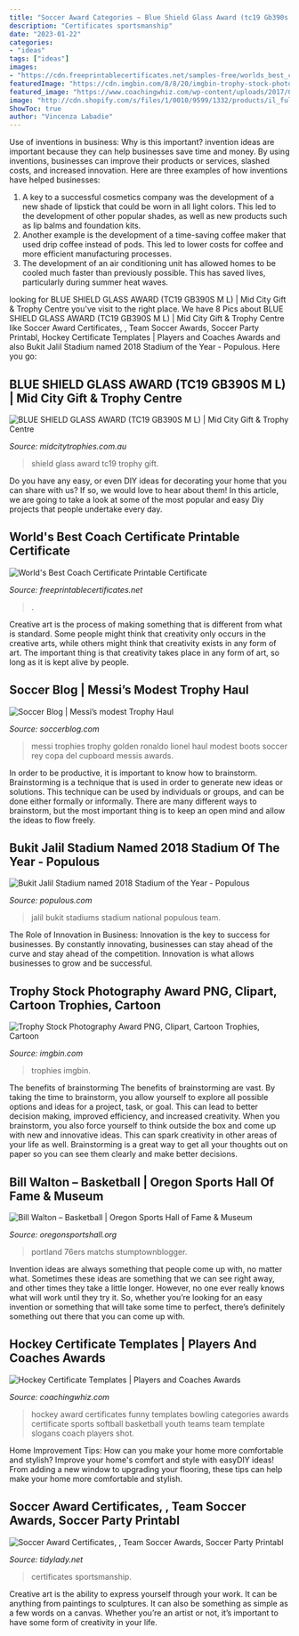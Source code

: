 ```yaml
---
title: "Soccer Award Categories ~ Blue Shield Glass Award (tc19 Gb390s M L)"
description: "Certificates sportsmanship"
date: "2023-01-22"
categories:
- "ideas"
tags: ["ideas"]
images:
- "https://cdn.freeprintablecertificates.net/samples-free/worlds_best_coach_certificate_clipboard.png"
featuredImage: "https://cdn.imgbin.com/8/8/20/imgbin-trophy-stock-photography-award-trophy-trophy-gold-trophy-art-gnpEwJQWam6eC4XCgG2VQmF6y.jpg"
featured_image: "https://www.coachingwhiz.com/wp-content/uploads/2017/01/hockey2.jpg"
image: "http://cdn.shopify.com/s/files/1/0010/9599/1332/products/il_fullxfull.1772708912_9b53_1200x1200.jpg?v=1573998776"
ShowToc: true
author: "Vincenza Labadie"
---
```



Use of inventions in business: Why is this important?
invention ideas are important because they can help businesses save time and money. By using inventions, businesses can improve their products or services, slashed costs, and increased innovation. Here are three examples of how inventions have helped businesses: 
1. A key to a successful cosmetics company was the development of a new shade of lipstick that could be worn in all light colors. This led to the development of other popular shades, as well as new products such as lip balms and foundation kits. 
2. Another example is the development of a time-saving coffee maker that used drip coffee instead of pods. This led to lower costs for coffee and more efficient manufacturing processes.
3. The development of an air conditioning unit has allowed homes to be cooled much faster than previously possible. This has saved lives, particularly during summer heat waves.

	

		
looking for BLUE SHIELD GLASS AWARD (TC19 GB390S M L) | Mid City Gift &amp; Trophy Centre you've visit to the right place. We have 8 Pics about BLUE SHIELD GLASS AWARD (TC19 GB390S M L) | Mid City Gift &amp; Trophy Centre like Soccer Award Certificates, , Team Soccer Awards, Soccer Party Printabl, Hockey Certificate Templates | Players and Coaches Awards and also Bukit Jalil Stadium named 2018 Stadium of the Year - Populous. Here you go:
		
    
## BLUE SHIELD GLASS AWARD (TC19 GB390S M L) | Mid City Gift &amp; Trophy Centre

<img loading=lazy src="https://midcitytrophies.com.au/wp-content/uploads/2018/06/gb390a-b-c-1000x1000.jpg" onerror="this.onerror=null;this.src='https://tse4.mm.bing.net/th?id=OIP.lyOV3ssMvmwBiIDtNZqVCwHaHa&amp;pid=15.1';" alt="BLUE SHIELD GLASS AWARD (TC19 GB390S M L) | Mid City Gift &amp; Trophy Centre">

_Source: midcitytrophies.com.au_

>shield glass award tc19 trophy gift. 

	

Do you have any easy, or even DIY ideas for decorating your home that you can share with us? If so, we would love to hear about them! In this article, we are going to take a look at some of the most popular and easy Diy projects that people undertake every day.

    
## World&#039;s Best Coach Certificate Printable Certificate

<img loading=lazy src="https://cdn.freeprintablecertificates.net/samples-free/worlds_best_coach_certificate_clipboard.png" onerror="this.onerror=null;this.src='https://tse3.mm.bing.net/th?id=OIP.wdxh9-OUPHpbKkDOm3HORQHaFu&amp;pid=15.1';" alt="World&#039;s Best Coach Certificate Printable Certificate">

_Source: freeprintablecertificates.net_

>. 

	

Creative art is the process of making something that is different from what is standard. Some people might think that creativity only occurs in the creative arts, while others might think that creativity exists in any form of art. The important thing is that creativity takes place in any form of art, so long as it is kept alive by people.

    
## Soccer Blog | Messi’s Modest Trophy Haul

<img loading=lazy src="http://www.soccerblog.com/wp-content/uploads/2013/11/messi-trophies-300x234.png" onerror="this.onerror=null;this.src='https://tse3.mm.bing.net/th?id=OIP.O-9K9cf2PaqNL6PXMrnLhAHaFx&amp;pid=15.1';" alt="Soccer Blog | Messi’s modest Trophy Haul">

_Source: soccerblog.com_

>messi trophies trophy golden ronaldo lionel haul modest boots soccer rey copa del cupboard messis awards. 

	

In order to be productive, it is important to know how to brainstorm. Brainstorming is a technique that is used in order to generate new ideas or solutions. This technique can be used by individuals or groups, and can be done either formally or informally. There are many different ways to brainstorm, but the most important thing is to keep an open mind and allow the ideas to flow freely.

    
## Bukit Jalil Stadium Named 2018 Stadium Of The Year - Populous

<img loading=lazy src="https://populous.com/wp-content/uploads/2018/07/KLSC-AaronPocockPhotography_NS_053-1024x683.jpg" onerror="this.onerror=null;this.src='https://tse4.mm.bing.net/th?id=OIP.Pr8MDO93QxiM20j_dQ_7xgHaE8&amp;pid=15.1';" alt="Bukit Jalil Stadium named 2018 Stadium of the Year - Populous">

_Source: populous.com_

>jalil bukit stadiums stadium national populous team. 

	

The Role of Innovation in Business:
Innovation is the key to success for businesses. By constantly innovating, businesses can stay ahead of the curve and stay ahead of the competition. Innovation is what allows businesses to grow and be successful.

    
## Trophy Stock Photography Award PNG, Clipart, Cartoon Trophies, Cartoon

<img loading=lazy src="https://cdn.imgbin.com/8/8/20/imgbin-trophy-stock-photography-award-trophy-trophy-gold-trophy-art-gnpEwJQWam6eC4XCgG2VQmF6y.jpg" onerror="this.onerror=null;this.src='https://tse1.mm.bing.net/th?id=OIP.Y8ZD7QaPv1PqVyx6wiXL-AHaGE&amp;pid=15.1';" alt="Trophy Stock Photography Award PNG, Clipart, Cartoon Trophies, Cartoon">

_Source: imgbin.com_

>trophies imgbin. 

	

The benefits of brainstorming
The benefits of brainstorming are vast. By taking the time to brainstorm, you allow yourself to explore all possible options and ideas for a project, task, or goal. This can lead to better decision making, improved efficiency, and increased creativity.
When you brainstorm, you also force yourself to think outside the box and come up with new and innovative ideas. This can spark creativity in other areas of your life as well. Brainstorming is a great way to get all your thoughts out on paper so you can see them clearly and make better decisions.

    
## Bill Walton – Basketball | Oregon Sports Hall Of Fame &amp; Museum

<img loading=lazy src="https://oregonsportshall.org/wp-content/uploads/2018/11/Bill-Walton-blazers.jpg" onerror="this.onerror=null;this.src='https://tse4.mm.bing.net/th?id=OIP.Bng0a07CHFxqedgp2uhPQAHaJ4&amp;pid=15.1';" alt="Bill Walton – Basketball | Oregon Sports Hall of Fame &amp; Museum">

_Source: oregonsportshall.org_

>portland 76ers matchs stumptownblogger. 

	

Invention ideas are always something that people come up with, no matter what. Sometimes these ideas are something that we can see right away, and other times they take a little longer. However, no one ever really knows what will work until they try it. So, whether you’re looking for an easy invention or something that will take some time to perfect, there’s definitely something out there that you can come up with.

    
## Hockey Certificate Templates | Players And Coaches Awards

<img loading=lazy src="https://www.coachingwhiz.com/wp-content/uploads/2017/01/hockey2.jpg" onerror="this.onerror=null;this.src='https://tse4.mm.bing.net/th?id=OIP.F8zzlllfcBYxhwQoqX5gIwHaGS&amp;pid=15.1';" alt="Hockey Certificate Templates | Players and Coaches Awards">

_Source: coachingwhiz.com_

>hockey award certificates funny templates bowling categories awards certificate sports softball basketball youth teams team template slogans coach players shot. 

	

Home Improvement Tips: How can you make your home more comfortable and stylish?
Improve your home's comfort and style with easyDIY ideas! From adding a new window to upgrading your flooring, these tips can help make your home more comfortable and stylish.

    
## Soccer Award Certificates, , Team Soccer Awards, Soccer Party Printabl

<img loading=lazy src="http://cdn.shopify.com/s/files/1/0010/9599/1332/products/il_fullxfull.1772708912_9b53_1200x1200.jpg?v=1573998776" onerror="this.onerror=null;this.src='https://tse2.mm.bing.net/th?id=OIP.cc5t69d3BMksMGw11C21SwHaHa&amp;pid=15.1';" alt="Soccer Award Certificates, , Team Soccer Awards, Soccer Party Printabl">

_Source: tidylady.net_

>certificates sportsmanship. 

	

Creative art is the ability to express yourself through your work. It can be anything from paintings to sculptures. It can also be something as simple as a few words on a canvas. Whether you’re an artist or not, it’s important to have some form of creativity in your life.


